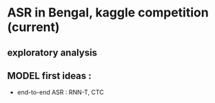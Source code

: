 # ASR in Bengal, kaggle competition (current)

## exploratory analysis
## MODEL first ideas : 
-   end-to-end ASR : RNN-T, CTC 